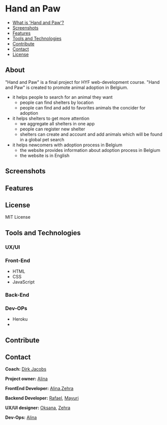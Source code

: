 
# Hand an Paw

- [What is 'Hand and Paw'?](#about)
- [Screenshots](#screenshots)
- [Features](#features)
- [Tools and Technologies](#tools-and-technologies)
- [Contribute](#contribute)
- [Contact](#contact)
- [License](#license)


## About
"Hand and Paw" is a final project for HYF web-development course.
"Hand and Paw" is created to promote animal adoption in Belgium.

* it helps people to search for an animal they want
  * people can find shelters by location
  * people can find and add to favorites animals the concider for adoption
* it helps shelters to get more attention
   * we aggregate all shelters in one app
   * people can register new shelter
   * shelters can create and account and add animals  which will be found in a global pet search
* it helps newcomers with adoption process in Belgium
   * the website provides information about adoption process in Belgium
   * the website is in English
   
## Screenshots

## Features

## License
MIT License

## Tools and Technologies

### UX/UI
### Front-End
* HTML
* CSS
* JavaScript
### Back-End

### Dev-OPs
 * Heroku
 * 
## Contribute

## Contact
**Coach:** [Dirk Jacobs](https://github.com/dirk-jacobs)<br>

**Project owner:** [Alina](https://github.com/alinamarasca)<br>

**FrontEnd Developer:** [Alina](https://github.com/alinamarasca),[Zehra](https://github.com/zehrayelkenci)<br>

**Backend Developer:** [Rafael](https://github.com/rago89), [Mayuri](https://github.com/mayuri2510)<br>

**UX/UI designer:** [Oksana](https://github.com/OksanaShulha), [Zehra](https://github.com/zehrayelkenci)<br>

**Dev-Ops:** [Alina](https://github.com/alinamarasca)
